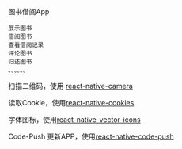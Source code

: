 图书借阅App

	展示图书
	借阅图书
	查看借阅记录
	评论图书
	归还图书
	。。。。。。

扫描二维码，使用 [react-native-camera](https://github.com/lwansbrough/react-native-camera)

读取Cookie，使用[react-native-cookies](https://github.com/joeferraro/react-native-cookies)

字体图标，使用[react-native-vector-icons](https://github.com/oblador/react-native-vector-icons)

Code-Push 更新APP，使用[react-native-code-push](https://github.com/Microsoft/react-native-code-push)